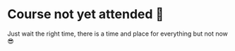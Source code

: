 # Course not yet attended :grimacing:

Just wait the right time, there is a time and place for everything but not now :sunglasses:
